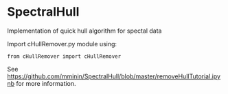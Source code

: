 # SpectralHull
Implementation of quick hull algorithm for spectal data

Import cHullRemover.py module using:
```
from cHullRemover import cHullRemover
```
See https://github.com/mminin/SpectralHull/blob/master/removeHullTutorial.ipynb for more information.
